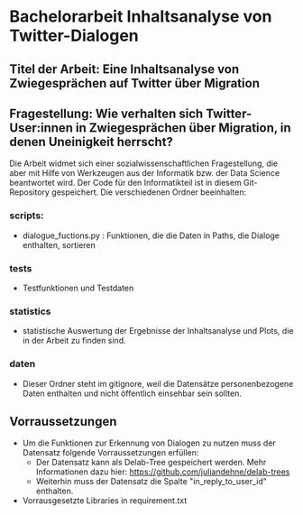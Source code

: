 # Bachelorarbeit Inhaltsanalyse von Twitter-Dialogen

## Titel der Arbeit: Eine Inhaltsanalyse von Zwiegesprächen auf Twitter über Migration

## Fragestellung: Wie verhalten sich Twitter-User:innen in Zwiegesprächen über Migration, in denen Uneinigkeit herrscht?

Die Arbeit widmet sich einer sozialwissenschaftlichen Fragestellung, die aber mit Hilfe von Werkzeugen aus der Informatik bzw. der Data Science beantwortet wird. Der Code für den Informatikteil ist in diesem Git-Repository gespeichert. Die verschiedenen Ordner beeinhalten:

### scripts:
- dialogue_fuctions.py : Funktionen, die die Daten in Paths, die Dialoge enthalten, sortieren

### tests
- Testfunktionen und Testdaten

### statistics
- statistische Auswertung der Ergebnisse der Inhaltsanalyse und Plots, die in der Arbeit zu finden sind.

### daten
- Dieser Ordner steht im gitignore, weil die Datensätze personenbezogene Daten enthalten und nicht öffentlich einsehbar sein sollten.

## Vorraussetzungen
- Um die Funktionen zur Erkennung von Dialogen zu nutzen muss der Datensatz folgende Vorraussetzungen erfüllen: 
    - Der Datensatz kann als Delab-Tree gespeichert werden. Mehr Informationen dazu hier: https://github.com/juliandehne/delab-trees
    - Weiterhin muss der Datensatz die Spalte "in_reply_to_user_id" enthalten.
- Vorrausgesetzte Libraries in requirement.txt


